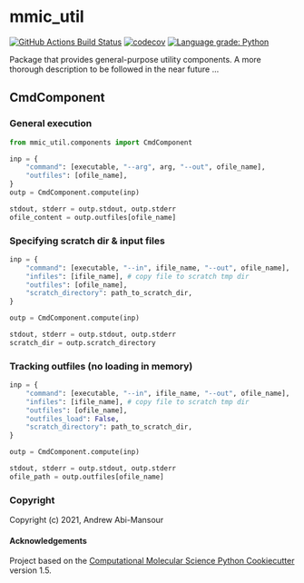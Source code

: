 mmic_util
==============================
[//]: # (Badges)
[![GitHub Actions Build Status](https://github.com/MolSSI/mmic_util/workflows/CI/badge.svg)](https://github.com/MolSSI/mmic_util/actions?query=workflow%3ACI)
[![codecov](https://codecov.io/gh/MolSSI/mmic_util/branch/main/graph/badge.svg)](https://codecov.io/gh/MolSSI/mmic_util/branch/main)
[![Language grade: Python](https://img.shields.io/lgtm/grade/python/g/MolSSI/mmic_util.svg?logo=lgtm&logoWidth=18)](https://lgtm.com/projects/g/MolSSI/mmic_util/context:python)

Package that provides general-purpose utility components.
A more thorough description to be followed in the near future ...

## CmdComponent
### General execution
```python
from mmic_util.components import CmdComponent

inp = {
    "command": [executable, "--arg", arg, "--out", ofile_name],
    "outfiles": [ofile_name],
}
outp = CmdComponent.compute(inp)

stdout, stderr = outp.stdout, outp.stderr
ofile_content = outp.outfiles[ofile_name]
```

### Specifying scratch dir & input files
```python
inp = {
    "command": [executable, "--in", ifile_name, "--out", ofile_name],
    "infiles": [ifile_name], # copy file to scratch tmp dir
    "outfiles": [ofile_name],
    "scratch_directory": path_to_scratch_dir,
}

outp = CmdComponent.compute(inp)

stdout, stderr = outp.stdout, outp.stderr
scratch_dir = outp.scratch_directory
```

### Tracking outfiles (no loading in memory)
```python
inp = {
    "command": [executable, "--in", ifile_name, "--out", ofile_name],
    "infiles": [ifile_name], # copy file to scratch tmp dir
    "outfiles": [ofile_name],
    "outfiles_load": False,
    "scratch_directory": path_to_scratch_dir,
}

outp = CmdComponent.compute(inp)

stdout, stderr = outp.stdout, outp.stderr
ofile_path = outp.outfiles[ofile_name]
```


### Copyright

Copyright (c) 2021, Andrew Abi-Mansour


#### Acknowledgements
 
Project based on the 
[Computational Molecular Science Python Cookiecutter](https://github.com/molssi/cookiecutter-cms) version 1.5.

